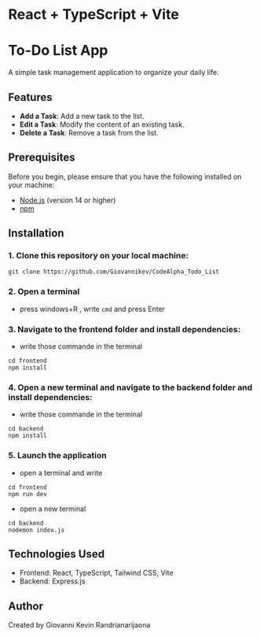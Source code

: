 # React + TypeScript + Vite

# To-Do List App

A simple task management application to organize your daily life.

## Features

- **Add a Task**: Add a new task to the list.
- **Edit a Task**: Modify the content of an existing task.
- **Delete a Task**: Remove a task from the list.

## Prerequisites

Before you begin, please ensure that you have the following installed on your machine:

- [Node.js](https://nodejs.org/) (version 14 or higher)
- [npm](https://www.npmjs.com/)

## Installation

### 1. Clone this repository on your local machine:

```
git clone https://github.com/Giovannikev/CodeAlpha_Todo_List
```

### 2. Open a terminal

- press windows+R , write `cmd` and press Enter

### 3. Navigate to the frontend folder and install dependencies:

- write those commande in the terminal

```
cd frontend
npm install
```

### 4. Open a new terminal and navigate to the backend folder and install dependencies:

- write those commande in the terminal

```
cd backend
npm install
```

### 5. Launch the application

- open a terminal and write

```
cd frontend
npm run dev
```

- open a new terminal

```
cd backend
nodemon index.js
```

## Technologies Used

- Frontend: React, TypeScript, Tailwind CSS, Vite
- Backend: Express.js

## Author

Created by Giovanni Kevin Randrianarijaona
